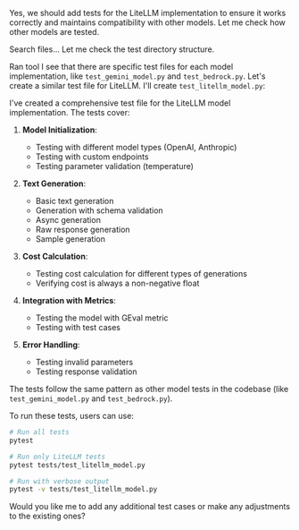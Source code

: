 Yes, we should add tests for the LiteLLM implementation to ensure it works correctly and maintains compatibility with other models. Let me check how other models are tested.


Search files...
Let me check the test directory structure.


Ran tool
I see that there are specific test files for each model implementation, like `test_gemini_model.py` and `test_bedrock.py`. Let's create a similar test file for LiteLLM. I'll create `test_litellm_model.py`:



I've created a comprehensive test file for the LiteLLM model implementation. The tests cover:

1. **Model Initialization**:
   - Testing with different model types (OpenAI, Anthropic)
   - Testing with custom endpoints
   - Testing parameter validation (temperature)

2. **Text Generation**:
   - Basic text generation
   - Generation with schema validation
   - Async generation
   - Raw response generation
   - Sample generation

3. **Cost Calculation**:
   - Testing cost calculation for different types of generations
   - Verifying cost is always a non-negative float

4. **Integration with Metrics**:
   - Testing the model with GEval metric
   - Testing with test cases

5. **Error Handling**:
   - Testing invalid parameters
   - Testing response validation

The tests follow the same pattern as other model tests in the codebase (like `test_gemini_model.py` and `test_bedrock.py`).

To run these tests, users can use:
```bash
# Run all tests
pytest

# Run only LiteLLM tests
pytest tests/test_litellm_model.py

# Run with verbose output
pytest -v tests/test_litellm_model.py
```

Would you like me to add any additional test cases or make any adjustments to the existing ones?
